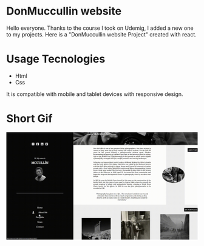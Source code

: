 # DonMuccullin website

Hello everyone. Thanks to the course I took on Udemig, I added a new one to my projects. Here is a "DonMuccullin website Project" created with react.

# Usage Tecnologies

- Html
- Css

It is compatible with mobile and tablet devices with responsive design.

# Short Gif

![](don.gif)
